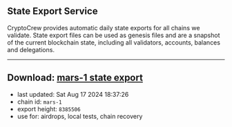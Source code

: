 ## State Export Service
CryptoCrew provides automatic daily state exports for all chains we validate. State export files can be used as genesis files and are a snapshot of the current blockchain state, including all validators, accounts, balances and delegations.

---
**Download: [mars-1 state export](https://dl-eu2.ccvalidators.com/SERVICE/mars/mars-1_export_8385506.json)**
---

- last updated: Sat Aug 17 2024 18:37:26
- chain id: `mars-1`
- export height: `8385506`
- use for: airdrops, local tests, chain recovery
